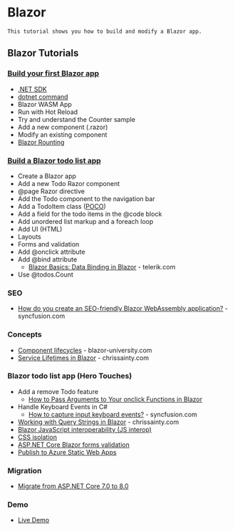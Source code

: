 # Blazor
`
This tutorial shows you how to build and modify a Blazor app.
`
## Blazor Tutorials
### [Build your first Blazor app](https://dotnet.microsoft.com/learn/aspnet/blazor-tutorial/intro)
- [.NET SDK](https://dotnet.microsoft.com/download)
- [dotnet command](https://docs.microsoft.com/en-us/dotnet/core/tools/dotnet)
- Blazor WASM App
- Run with Hot Reload
- Try and understand the Counter sample
- Add a new component (.razor)
- Modify an existing component
- [Blazor Rounting](https://docs.microsoft.com/en-us/aspnet/core/blazor/fundamentals/routing?view=aspnetcore-5.0)
### [Build a Blazor todo list app](https://docs.microsoft.com/en-us/aspnet/core/tutorials/build-a-blazor-app?view=aspnetcore-5.0&pivots=webassembly)
- Create a Blazor app
- Add a new Todo Razor component
- @page Razor directive
- Add the Todo component to the navigation bar
- Add a TodoItem class ([POCO](https://medium.com/womenintechnology/writing-instantiating-and-initializing-pure-c-classes-pocos-7b6bcc00b478))
- Add a field for the todo items in the @code block
- Add unordered list markup and a foreach loop
- Add UI (HTML)
- Layouts
- Forms and validation
- Add @onclick attribute
- Add @bind attribute
  - [Blazor Basics: Data Binding in Blazor](https://www.telerik.com/blogs/blazor-basics-data-binding) - telerik.com
- Use @todos.Count
### SEO
* [How do you create an SEO-friendly Blazor WebAssembly application?](https://www.syncfusion.com/faq/blazor/general/how-do-you-create-an-seo-friendly-blazor-webassembly-application) - syncfusion.com
### Concepts
- [Component lifecycles](https://blazor-university.com/components/component-lifecycles/) - blazor-university.com
- [Service Lifetimes in Blazor](https://chrissainty.com/service-lifetimes-in-blazor/) - chrissainty.com
### Blazor todo list app (Hero Touches)
- Add a remove Todo feature
  - [How to Pass Arguments to Your onclick Functions in Blazor](https://www.telerik.com/blogs/how-to-pass-arguments-to-your-onclick-functions-blazor) 
- Handle Keyboard Events in C#
  - [How to capture input keyboard events?](https://www.syncfusion.com/faq/blazor/event-handling/how-to-capture-input-keyboard-events) - syncfusion.com
- [Working with Query Strings in Blazor](https://chrissainty.com/working-with-query-strings-in-blazor/) - chrissainty.com
- [Blazor JavaScript interoperability (JS interop)](https://docs.microsoft.com/en-us/aspnet/core/blazor/javascript-interoperability/?view=aspnetcore-5.0)
- [CSS isolation](https://docs.microsoft.com/en-us/aspnet/core/blazor/components/css-isolation?view=aspnetcore-6.0)
- [ASP.NET Core Blazor forms validation](https://learn.microsoft.com/en-us/aspnet/core/blazor/forms/validation?view=aspnetcore-8.0)
- [Publish to Azure Static Web Apps](https://azure.microsoft.com/en-us/services/app-service/static/)
### Migration
- [Migrate from ASP.NET Core 7.0 to 8.0](https://learn.microsoft.com/en-us/aspnet/core/migration/70-80?view=aspnetcore-8.0&tabs=visual-studio)
### Demo
- [Live Demo](https://yellow-pond-061b32610.azurestaticapps.net/todo)


